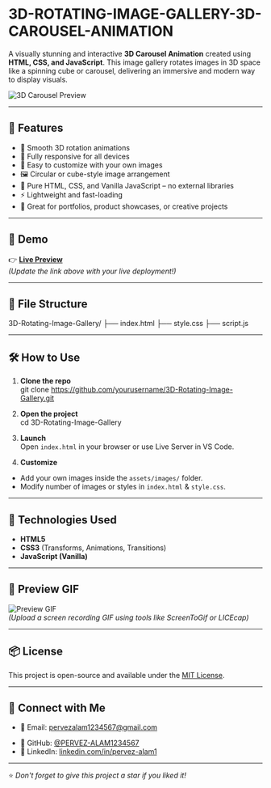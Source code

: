 # 3D-ROTATING-IMAGE-GALLERY-3D-CAROUSEL-ANIMATION
A visually stunning and interactive **3D Carousel Animation** created using **HTML, CSS, and JavaScript**. This image gallery rotates images in 3D space like a spinning cube or carousel, delivering an immersive and modern way to display visuals.

![3D Carousel Preview](https://your-image-link-here.gif) <!-- You can use a GIF of your live demo -->

---

## 🚀 Features

- 🔁 Smooth 3D rotation animations
- 📱 Fully responsive for all devices
- 🎨 Easy to customize with your own images
- 🖼️ Circular or cube-style image arrangement
- 🧠 Pure HTML, CSS, and Vanilla JavaScript – no external libraries
- ⚡ Lightweight and fast-loading
- 🧩 Great for portfolios, product showcases, or creative projects

---

## 📸 Demo

👉 **[Live Preview](https://your-live-link.netlify.app/)**  
*(Update the link above with your live deployment!)*

---

## 📂 File Structure

3D-Rotating-Image-Gallery/ 
├── index.html 
├── style.css 
├── script.js

---

## 🛠️ How to Use

1. **Clone the repo**  
git clone https://github.com/yourusername/3D-Rotating-Image-Gallery.git

2. **Open the project**  
cd 3D-Rotating-Image-Gallery

3. **Launch**  
Open `index.html` in your browser or use Live Server in VS Code.

4. **Customize**  
- Add your own images inside the `assets/images/` folder.
- Modify number of images or styles in `index.html` & `style.css`.

---

## 🧠 Technologies Used

- **HTML5**
- **CSS3** (Transforms, Animations, Transitions)
- **JavaScript (Vanilla)**

---

## 🤩 Preview GIF

![Preview GIF](https://your-gif-link-here.gif)  
*(Upload a screen recording GIF using tools like ScreenToGif or LICEcap)*

---

## 📦 License

This project is open-source and available under the [MIT License](LICENSE).

---

## 🙌 Connect with Me

- 📧 Email: pervezalam1234567@gmail.com  
<!-- - 🌐 Portfolio: [Your Portfolio Link] -->
- 🐙 GitHub: [@PERVEZ-ALAM1234567](https://github.com/PERVEZ-ALAM1234567)  
- 💼 LinkedIn: [linkedin.com/in/pervez-alam1](https://linkedin.com/in/pervez-alam1)

---

⭐ *Don't forget to give this project a star if you liked it!*

